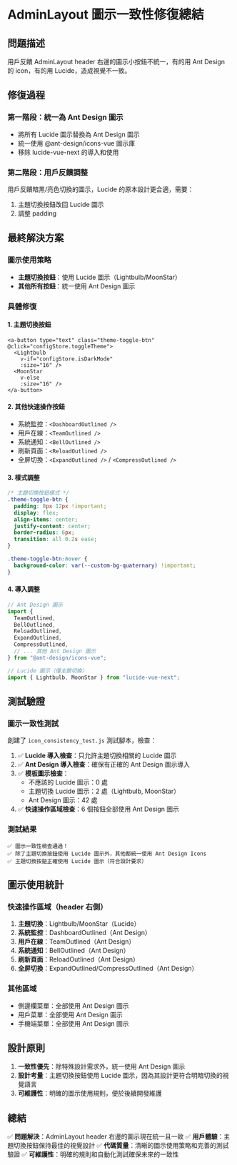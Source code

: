 # AdminLayout 圖示一致性修復總結

## 問題描述

用戶反饋 AdminLayout header 右邊的圖示小按鈕不統一，有的用 Ant Design 的 icon，有的用 Lucide，造成視覺不一致。

## 修復過程

### 第一階段：統一為 Ant Design 圖示

- 將所有 Lucide 圖示替換為 Ant Design 圖示
- 統一使用 @ant-design/icons-vue 圖示庫
- 移除 lucide-vue-next 的導入和使用

### 第二階段：用戶反饋調整

用戶反饋暗黑/亮色切換的圖示，Lucide 的原本設計更合適，需要：

1. 主題切換按鈕改回 Lucide 圖示
2. 調整 padding

## 最終解決方案

### 圖示使用策略

- **主題切換按鈕**：使用 Lucide 圖示（Lightbulb/MoonStar）
- **其他所有按鈕**：統一使用 Ant Design 圖示

### 具體修復

#### 1. 主題切換按鈕

```vue
<a-button type="text" class="theme-toggle-btn" @click="configStore.toggleTheme">
  <Lightbulb
    v-if="configStore.isDarkMode"
    :size="16" />
  <MoonStar
    v-else
    :size="16" />
</a-button>
```

#### 2. 其他快速操作按鈕

- 系統監控：`<DashboardOutlined />`
- 用戶在線：`<TeamOutlined />`
- 系統通知：`<BellOutlined />`
- 刷新頁面：`<ReloadOutlined />`
- 全屏切換：`<ExpandOutlined />` / `<CompressOutlined />`

#### 3. 樣式調整

```css
/* 主題切換按鈕樣式 */
.theme-toggle-btn {
  padding: 8px 12px !important;
  display: flex;
  align-items: center;
  justify-content: center;
  border-radius: 6px;
  transition: all 0.2s ease;
}

.theme-toggle-btn:hover {
  background-color: var(--custom-bg-quaternary) !important;
}
```

#### 4. 導入調整

```javascript
// Ant Design 圖示
import {
  TeamOutlined,
  BellOutlined,
  ReloadOutlined,
  ExpandOutlined,
  CompressOutlined,
  // ... 其他 Ant Design 圖示
} from "@ant-design/icons-vue";

// Lucide 圖示（僅主題切換）
import { Lightbulb, MoonStar } from "lucide-vue-next";
```

## 測試驗證

### 圖示一致性測試

創建了 `icon_consistency_test.js` 測試腳本，檢查：

1. ✅ **Lucide 導入檢查**：只允許主題切換相關的 Lucide 圖示
2. ✅ **Ant Design 導入檢查**：確保有正確的 Ant Design 圖示導入
3. ✅ **模板圖示檢查**：
   - 不應該的 Lucide 圖示：0 處
   - 主題切換 Lucide 圖示：2 處（Lightbulb, MoonStar）
   - Ant Design 圖示：42 處
4. ✅ **快速操作區域檢查**：6 個按鈕全部使用 Ant Design 圖示

### 測試結果

```
✅ 圖示一致性檢查通過！
✅ 除了主題切換按鈕使用 Lucide 圖示外，其他都統一使用 Ant Design Icons
✅ 主題切換按鈕正確使用 Lucide 圖示（符合設計要求）
```

## 圖示使用統計

### 快速操作區域（header 右側）

1. **主題切換**：Lightbulb/MoonStar（Lucide）
2. **系統監控**：DashboardOutlined（Ant Design）
3. **用戶在線**：TeamOutlined（Ant Design）
4. **系統通知**：BellOutlined（Ant Design）
5. **刷新頁面**：ReloadOutlined（Ant Design）
6. **全屏切換**：ExpandOutlined/CompressOutlined（Ant Design）

### 其他區域

- 側邊欄菜單：全部使用 Ant Design 圖示
- 用戶菜單：全部使用 Ant Design 圖示
- 手機端菜單：全部使用 Ant Design 圖示

## 設計原則

1. **一致性優先**：除特殊設計需求外，統一使用 Ant Design 圖示
2. **設計考量**：主題切換按鈕使用 Lucide 圖示，因為其設計更符合明暗切換的視覺語言
3. **可維護性**：明確的圖示使用規則，便於後續開發維護

## 總結

✅ **問題解決**：AdminLayout header 右邊的圖示現在統一且一致
✅ **用戶體驗**：主題切換按鈕保持最佳的視覺設計
✅ **代碼質量**：清晰的圖示使用策略和完善的測試驗證
✅ **可維護性**：明確的規則和自動化測試確保未來的一致性
